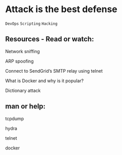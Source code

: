 # Attack is the best defense

`DevOps`  `Scripting` `Hacking`

## Resources - Read or watch:

Network sniffing

ARP spoofing

Connect to SendGrid’s SMTP relay using telnet

What is Docker and why is it popular?

Dictionary attack

## man or help:

tcpdump

hydra

telnet

docker
